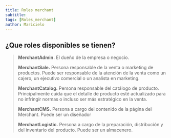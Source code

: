 ```yaml
---
title: Roles merchant
subtitle: 
tags: [Roles_merchant]
author: Maricielo
---
```


## ¿Que roles disponibles se tienen?

> **MerchantAdmin.** El dueño de la empresa o negocio.
> 
> **MerchantSale.** Persona responsable de la venta o marketing de productos. Puede ser responsable de la atención de la venta como un cajero, un ejecutivo comercial o un analista en marketing.
>
> **MerchantCatalog.** Persona responsable del catálogo de producto. Principalmente cuida que el detalle de producto esté actualizado para no infringir normas o incluso ser más estratégico en la venta.
>
> **MerchantCMS.** Persona a cargo del contenido de la página del Merchant. Puede ser un diseñador 
>
> **MerchantLogistic.** Persona a cargo de la preparación, distribución y del inventario del producto. Puede ser un almacenero.
